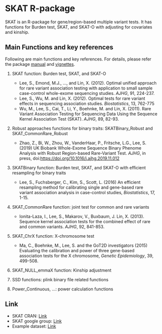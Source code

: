 # SKAT R-package

SKAT is an R-package for gene/region-based multiple variant tests. It has functions for Burden test, SKAT, and SKAT-O with adjusting for covariates and kinship. 

## Main Functions and key references
Following are main functions and key references. For details, please refer the package [manual](https://cran.r-project.org/web/packages/SKAT/SKAT.pdf) and [vignettes](https://cran.r-project.org/web/packages/SKAT/vignettes/SKAT.pdf).

1. SKAT function: Burden test, SKAT, and SKAT-O 
    * Lee, S., Emond, M.J., ..., and Lin, X. (2012). Optimal unified approach for rare variant association testing with application to small sample case-control whole-exome sequencing studies. *AJHG*, 91, 224-237.
    * Lee, S., Wu, M. and Lin, X. (2012). Optimal tests for rare variant effects in sequencing association studies. *Biostatistics*, 13, 762-775 
    * Wu, M., Lee, S., Cai, T., Li, Y., Boehnke, M. and Lin, X. (2011). Rare Variant Association Testing for Sequencing Data Using the Sequence Kernel Association Test (SKAT). *AJHG*, 89, 82-93. 

2. Robust approaches functions for binary traits: SKATBinary_Robust and SKAT_CommonRare_Robust
   * Zhao, Z., Bi, W., Zhou, W., VanderHaar, P., Fritsche, L.G., Lee, S. (2019) UK Biobank Whole-Exome Sequence Binary Phenome Analysis with Robust Region-based Rare-Variant Test. *AJHG*, in press, doi:https://doi.org/10.1016/j.ajhg.2019.11.012


3. SKATBinary function: Burden test, SKAT, and SKAT-O with efficient resampling for binary traits

    * Lee, S., Fuchsberger, C., Kim, S., Scott, L. (2016) An efficient resampling method for calibrating single and gene-based rare variant association analysis in case-control studies, *Biostatistics*, 17, 1-15.

4. SKAT_CommonRare function: joint test for common and rare variants

    * Ionita-Laza, I., Lee, S., Makarov, V., Buxbaum, J. Lin, X. (2013). Sequence kernel association tests for the combined effect of rare and common variants. *AJHG*, 92, 841-853. 

5. SKAT_ChrX function: X-chromosome test

    * Ma, C., Boehnke, M., Lee, S. and the GoT2D investigators (2015) Evaluating the calibration and power of three gene-based association tests for the X chromosome, *Genetic Epidemiology*, 39, 499-508.
 
6. SKAT_NULL_emmaX function: Kinship adjustment 

7. SSD functions: plink binary file related functions

8. Power_Continuous, ...: power calculation functions 

## Link
* SKAT CRAN: [Link](https://cran.r-project.org/web/packages/SKAT/index.html)
* SKAT google group: [Link](https://groups.google.com/forum/#!forum/skat_slee)
* Example dataset: [Link](https://github.com/leeshawn/SKAT/blob/master/vignettes/Example.zip)  


